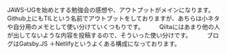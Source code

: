 JAWS-UGを始めとする勉強会の感想や、アウトプットがメインになります。　　
Github上にもTILという名前でアウトプットをしておりますが、あちらは小ネタや自分用のメモとして使い分けていくつもりです。
　　
Qiitaにはあまり他の人が出してないような内容を投稿するので、そういった使い分けです。
　　
ブログはGatsby.JS ＋Netlifyというよくある構成になっております。
